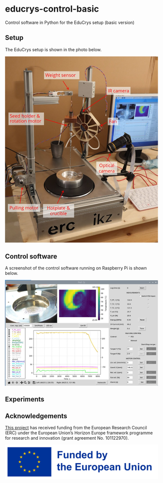 # educrys-control-basic
Control software in Python for the EduCrys setup (basic version)

## Setup

The EduCrys setup is shown in the photo below.

![pic](pics/setup.jpg)

## Control software

A screenshot of the control software running on Raspberry Pi is shown below.

![pic](pics/screenshot.jpg)

## Experiments


## Acknowledgements

[This project](https://poc-handsome.github.io/) has received funding from the European Research Council (ERC) under the 
European Union’s Horizon Europe framework programme for research and innovation (grant agreement No. 101122970).

<img src="https://raw.githubusercontent.com/poc-handsome/poc-handsome.github.io/master/EN_FundedbytheEU_RGB_POS.png">

